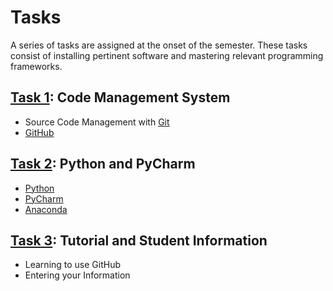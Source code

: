 # Tasks

A series of tasks are assigned at the onset of the semester.
These tasks consist of installing pertinent software and mastering relevant programming frameworks.


## [Task 1](./1task.md): Code Management System

* Source Code Management with [Git](http://git-scm.com/)
* [GitHub](https://github.com/)


## [Task 2](./2task.md): Python and PyCharm

* [Python](https://www.python.org/)
* [PyCharm](https://www.jetbrains.com/pycharm-educational/)
* [Anaconda](https://www.continuum.io/downloads)


## [Task 3](./3Task.md): Tutorial and Student Information
* Learning to use GitHub
* Entering your Information

